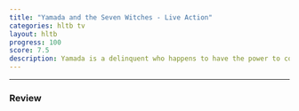```yaml
---
title: "Yamada and the Seven Witches - Live Action"
categories: hltb tv
layout: hltb
progress: 100
score: 7.5
description: Yamada is a delinquent who happens to have the power to copy witch magic. In an effort to understand more about this ability, he searches for the seven witches currently in his high school.
---
```

<hr>

### Review

